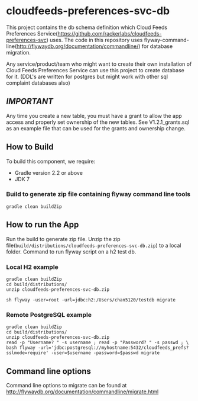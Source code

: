cloudfeeds-preferences-svc-db
=============================

This project contains the db schema definition which Cloud Feeds Preferences
Service(https://github.com/rackerlabs/cloudfeeds-preferences-svc) uses. The code in
this repository uses flyway-command-line(http://flywaydb.org/documentation/commandline/) for database
migration.

Any service/product/team who might want to create their own installation of Cloud Feeds Preferences
Service can use this project to create database for it. (DDL's are written for postgres but might work
with other sql complaint databases also)

## *IMPORTANT*
Any time you create a new table, you must have a grant to allow the app access
and properly set ownership of the new tables.  See V1.2.1_grants.sql as an
example file that can be used for the grants and ownership change.

## How to Build
To build this component, we require:
* Gradle version 2.2 or above
* JDK 7


### Build to generate zip file containing flyway command line tools
```
gradle clean buildZip
```

## How to run the App
Run the build to generate zip file.
Unzip the zip file(```build/distributions/cloudfeeds-preferences-svc-db.zip```) to a local folder.
Command to run flyway script on a h2 test db.

### Local H2 example
```
gradle clean buildZip
cd build/distributions/
unzip cloudfeeds-preferences-svc-db.zip

sh flyway -user=root -url=jdbc:h2:/Users/chan5120/testdb migrate
```

### Remote PostgreSQL example
```
gradle clean buildZip
cd build/distributions/
unzip cloudfeeds-preferences-svc-db.zip
read -p "Username? " -s username ; read -p "Password? " -s passwd ; \
bash flyway -url='jdbc:postgresql://myhostname:5432/cloudfeeds_prefs?sslmode=require' -user=$username -password=$passwd migrate
```

## Command line options

Command line options to migrate can be found at http://flywaydb.org/documentation/commandline/migrate.html
